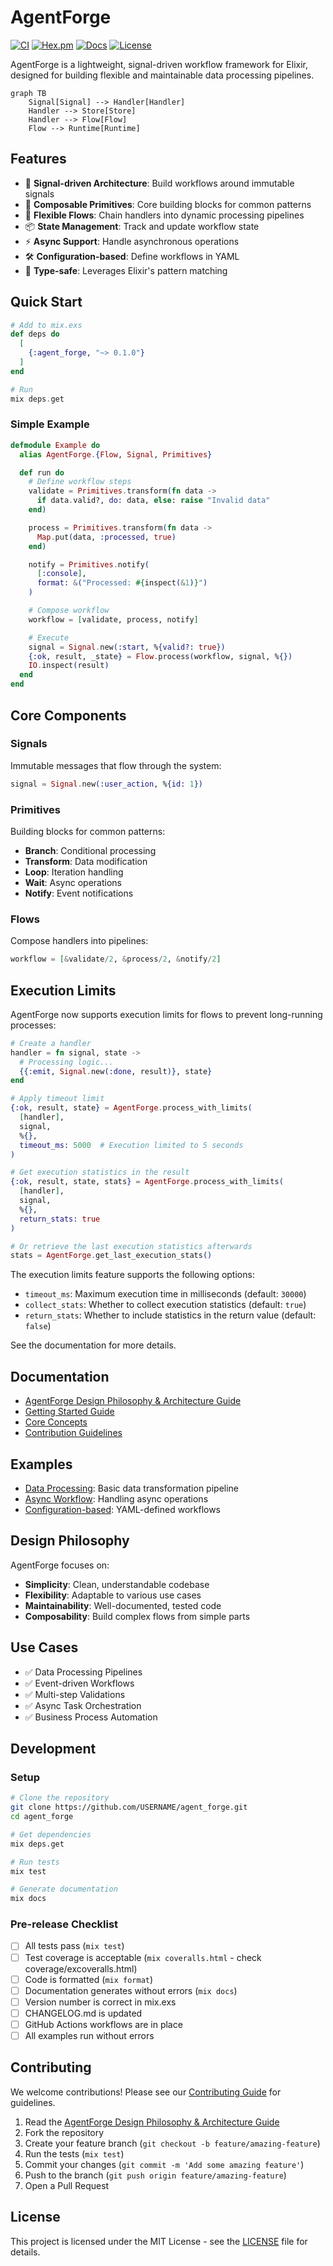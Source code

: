 # AgentForge

[![CI](https://github.com/i365dev/agent_forge/actions/workflows/ci.yml/badge.svg)](https://github.com/i365dev/agent_forge/actions/workflows/ci.yml)
[![Hex.pm](https://img.shields.io/hexpm/v/agent_forge.svg)](https://hex.pm/packages/agent_forge)
[![Docs](https://img.shields.io/badge/hex-docs-blue.svg)](https://hexdocs.pm/agent_forge)
[![License](https://img.shields.io/badge/license-MIT-blue)](https://github.com/i365dev/agent_forge/blob/main/LICENSE)

AgentForge is a lightweight, signal-driven workflow framework for Elixir, designed for building flexible and maintainable data processing pipelines.

```mermaid
graph TB
    Signal[Signal] --> Handler[Handler]
    Handler --> Store[Store]
    Handler --> Flow[Flow]
    Flow --> Runtime[Runtime]
```

## Features

- 🔄 **Signal-driven Architecture**: Build workflows around immutable signals
- 🧩 **Composable Primitives**: Core building blocks for common patterns
- 🔀 **Flexible Flows**: Chain handlers into dynamic processing pipelines
- 📦 **State Management**: Track and update workflow state
- ⚡ **Async Support**: Handle asynchronous operations
- 🛠 **Configuration-based**: Define workflows in YAML
- 💪 **Type-safe**: Leverages Elixir's pattern matching

## Quick Start

```elixir
# Add to mix.exs
def deps do
  [
    {:agent_forge, "~> 0.1.0"}
  ]
end

# Run
mix deps.get
```

### Simple Example

```elixir
defmodule Example do
  alias AgentForge.{Flow, Signal, Primitives}

  def run do
    # Define workflow steps
    validate = Primitives.transform(fn data ->
      if data.valid?, do: data, else: raise "Invalid data"
    end)

    process = Primitives.transform(fn data ->
      Map.put(data, :processed, true)
    end)

    notify = Primitives.notify(
      [:console],
      format: &("Processed: #{inspect(&1)}")
    )

    # Compose workflow
    workflow = [validate, process, notify]

    # Execute
    signal = Signal.new(:start, %{valid?: true})
    {:ok, result, _state} = Flow.process(workflow, signal, %{})
    IO.inspect(result)
  end
end
```

## Core Components

### Signals
Immutable messages that flow through the system:
```elixir
signal = Signal.new(:user_action, %{id: 1})
```

### Primitives
Building blocks for common patterns:
- **Branch**: Conditional processing
- **Transform**: Data modification
- **Loop**: Iteration handling
- **Wait**: Async operations
- **Notify**: Event notifications

### Flows
Compose handlers into pipelines:
```elixir
workflow = [&validate/2, &process/2, &notify/2]
```

## Execution Limits

AgentForge now supports execution limits for flows to prevent long-running processes:

```elixir
# Create a handler
handler = fn signal, state ->
  # Processing logic...
  {{:emit, Signal.new(:done, result)}, state}
end

# Apply timeout limit
{:ok, result, state} = AgentForge.process_with_limits(
  [handler], 
  signal, 
  %{}, 
  timeout_ms: 5000  # Execution limited to 5 seconds
)

# Get execution statistics in the result
{:ok, result, state, stats} = AgentForge.process_with_limits(
  [handler], 
  signal, 
  %{}, 
  return_stats: true
)

# Or retrieve the last execution statistics afterwards
stats = AgentForge.get_last_execution_stats()
```

The execution limits feature supports the following options:
- `timeout_ms`: Maximum execution time in milliseconds (default: `30000`)
- `collect_stats`: Whether to collect execution statistics (default: `true`)
- `return_stats`: Whether to include statistics in the return value (default: `false`)

See the documentation for more details.

## Documentation

- [AgentForge Design Philosophy & Architecture Guide](guides/design_guide.md)
- [Getting Started Guide](guides/getting_started.md)
- [Core Concepts](guides/core_concepts.md)
- [Contribution Guidelines](CONTRIBUTING.md)

## Examples

- [Data Processing](examples/data_processing.exs): Basic data transformation pipeline
- [Async Workflow](examples/async_workflow.exs): Handling async operations
- [Configuration-based](examples/config_workflow.exs): YAML-defined workflows

## Design Philosophy

AgentForge focuses on:
- **Simplicity**: Clean, understandable codebase
- **Flexibility**: Adaptable to various use cases
- **Maintainability**: Well-documented, tested code
- **Composability**: Build complex flows from simple parts

## Use Cases

- ✅ Data Processing Pipelines
- ✅ Event-driven Workflows
- ✅ Multi-step Validations
- ✅ Async Task Orchestration
- ✅ Business Process Automation

## Development

### Setup

```bash
# Clone the repository
git clone https://github.com/USERNAME/agent_forge.git
cd agent_forge

# Get dependencies
mix deps.get

# Run tests
mix test

# Generate documentation
mix docs
```

### Pre-release Checklist

- [ ] All tests pass (`mix test`)
- [ ] Test coverage is acceptable (`mix coveralls.html` - check coverage/excoveralls.html)
- [ ] Code is formatted (`mix format`)
- [ ] Documentation generates without errors (`mix docs`)
- [ ] Version number is correct in mix.exs
- [ ] CHANGELOG.md is updated
- [ ] GitHub Actions workflows are in place
- [ ] All examples run without errors

## Contributing

We welcome contributions! Please see our [Contributing Guide](CONTRIBUTING.md) for guidelines.

1. Read the [AgentForge Design Philosophy & Architecture Guide](guides/design_guide.md)
2. Fork the repository
3. Create your feature branch (`git checkout -b feature/amazing-feature`)
4. Run the tests (`mix test`)
5. Commit your changes (`git commit -m 'Add some amazing feature'`)
6. Push to the branch (`git push origin feature/amazing-feature`)
7. Open a Pull Request

## License

This project is licensed under the MIT License - see the [LICENSE](LICENSE) file for details.
